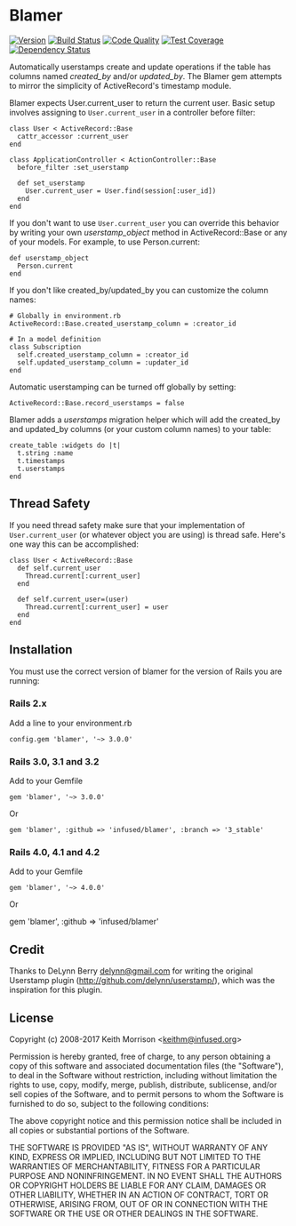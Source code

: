 # Blamer

[![Version](http://img.shields.io/gem/v/blamer.svg?style=flat)](https://rubygems.org/gems/blamer)
[![Build Status](http://img.shields.io/travis/infused/blamer/master.svg?style=flat)](http://travis-ci.org/infused/blamer)
[![Code Quality](http://img.shields.io/codeclimate/github/infused/blamer.svg?style=flat)](https://codeclimate.com/github/infused/blamer)
[![Test Coverage](http://img.shields.io/codeclimate/coverage/github/infused/blamer.svg?style=flat)](https://codeclimate.com/github/infused/blamer)
[![Dependency Status](http://img.shields.io/gemnasium/infused/blamer.svg?style=flat)](https://gemnasium.com/infused/blamer)

Automatically userstamps create and update operations if the table has columns named *created_by* and/or *updated_by*.
The Blamer gem attempts to mirror the simplicity of ActiveRecord's timestamp module.

Blamer expects User.current_user to return the current user. Basic setup involves assigning to `User.current_user` in a controller before filter:

    class User < ActiveRecord::Base
      cattr_accessor :current_user
    end

    class ApplicationController < ActionController::Base
      before_filter :set_userstamp

      def set_userstamp
        User.current_user = User.find(session[:user_id])
      end
    end

If you don't want to use `User.current_user` you can override this behavior by writing your own *userstamp_object* method in ActiveRecord::Base or any of your models. For example, to use Person.current:

    def userstamp_object
      Person.current
    end

If you don't like created_by/updated_by you can customize the column names:

    # Globally in environment.rb
    ActiveRecord::Base.created_userstamp_column = :creator_id

    # In a model definition
    class Subscription
      self.created_userstamp_column = :creator_id
      self.updated_userstamp_column = :updater_id
    end

Automatic userstamping can be turned off globally by setting:

    ActiveRecord::Base.record_userstamps = false

Blamer adds a *userstamps* migration helper which will add the created_by and updated_by columns (or your custom column names) to your table:

    create_table :widgets do |t|
      t.string :name
      t.timestamps
      t.userstamps
    end

## Thread Safety

If you need thread safety make sure that your implementation of `User.current_user` (or whatever object you are using) is thread safe.  Here's one way this can be accomplished:

    class User < ActiveRecord::Base
      def self.current_user
        Thread.current[:current_user]
      end

      def self.current_user=(user)
        Thread.current[:current_user] = user
      end
    end

## Installation

You must use the correct version of blamer for the version of Rails you are running:


### Rails 2.x

Add a line to your environment.rb

    config.gem 'blamer', '~> 3.0.0'

### Rails 3.0, 3.1 and 3.2

Add to your Gemfile

    gem 'blamer', '~> 3.0.0'

Or

    gem 'blamer', :github => 'infused/blamer', :branch => '3_stable'

### Rails 4.0, 4.1 and 4.2

Add to your Gemfile

    gem 'blamer', '~> 4.0.0'

Or

gem 'blamer', :github => 'infused/blamer'


## Credit

Thanks to DeLynn Berry <delynn@gmail.com> for writing the original Userstamp plugin
(http://github.com/delynn/userstamp/), which was the inspiration for this plugin.


## License

Copyright (c) 2008-2017 Keith Morrison <<keithm@infused.org>>

Permission is hereby granted, free of charge, to any person
obtaining a copy of this software and associated documentation
files (the "Software"), to deal in the Software without
restriction, including without limitation the rights to use,
copy, modify, merge, publish, distribute, sublicense, and/or sell
copies of the Software, and to permit persons to whom the
Software is furnished to do so, subject to the following
conditions:

The above copyright notice and this permission notice shall be
included in all copies or substantial portions of the Software.

THE SOFTWARE IS PROVIDED "AS IS", WITHOUT WARRANTY OF ANY KIND,
EXPRESS OR IMPLIED, INCLUDING BUT NOT LIMITED TO THE WARRANTIES
OF MERCHANTABILITY, FITNESS FOR A PARTICULAR PURPOSE AND
NONINFRINGEMENT. IN NO EVENT SHALL THE AUTHORS OR COPYRIGHT
HOLDERS BE LIABLE FOR ANY CLAIM, DAMAGES OR OTHER LIABILITY,
WHETHER IN AN ACTION OF CONTRACT, TORT OR OTHERWISE, ARISING
FROM, OUT OF OR IN CONNECTION WITH THE SOFTWARE OR THE USE OR
OTHER DEALINGS IN THE SOFTWARE.
